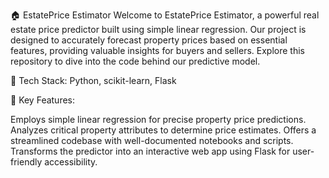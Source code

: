 🏠 EstatePrice Estimator
Welcome to EstatePrice Estimator, a powerful real estate price predictor built using simple linear regression. Our project is designed to accurately forecast property prices based on essential features, providing valuable insights for buyers and sellers. Explore this repository to dive into the code behind our predictive model.

🚀 Tech Stack: Python, scikit-learn, Flask

🎯 Key Features:

Employs simple linear regression for precise property price predictions.
Analyzes critical property attributes to determine price estimates.
Offers a streamlined codebase with well-documented notebooks and scripts.
Transforms the predictor into an interactive web app using Flask for user-friendly accessibility.
